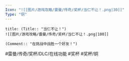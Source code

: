 ```yaml
---
Icon: "![[图片/游戏攻略/雷曼/传奇/奖杯/当仁不让！.png|30]]"
Type: "铜"
---
```

```ad-common-bronze-trophy
title: (Title:: "当仁不让！")
![[图片/游戏攻略/雷曼/传奇/奖杯/当仁不让！.png|100]]

(Comment:: "在挑战中战胜一个好友！")
```

#雷曼/传奇/奖杯/DLC/在线功能 #奖杯 #奖杯/铜

